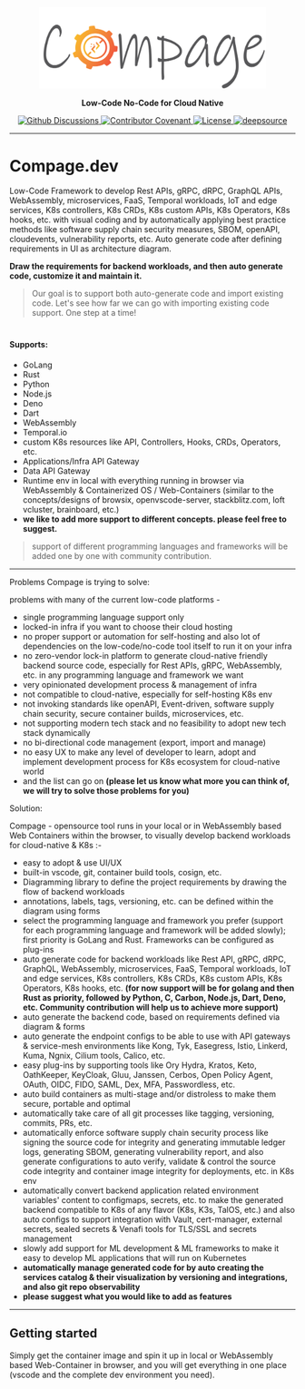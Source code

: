 <p align="center"><img src="compage-logo2-0.png" width="400"></p>
<p align="center"><b>Low-Code No-Code for Cloud Native</b></p>

<p align="center">
  <a href="Github Discussions">
    <img src="https://img.shields.io/github/discussions/kube-tarian/compage" alt="Github Discussions">
  </a>
  <a href="code_of_conduct.md">
    <img src="https://img.shields.io/badge/Contributor%20Covenant-v2.0%20adopted-ff69b4.svg" alt="Contributor Covenant">
  </a>
  <a href="https://opensource.org/licenses/Apache-2.0">
    <img src="https://img.shields.io/badge/License-Apache%202.0-blue.svg" alt="License">
  </a>
  <a href="deepsource-badge">
    <img src="https://deepsource.io/gh/kube-tarian/compage.svg/?label=active+issues&show_trend=true&token=m1DCdAuysqc5fOcnRlY8GsWA" alt="deepsource">
  </a>
</p>

<hr>

# Compage.dev
Low-Code Framework to develop Rest APIs, gRPC, dRPC, GraphQL APIs, WebAssembly, microservices, FaaS, Temporal workloads, IoT and edge services, K8s controllers, K8s CRDs, K8s custom APIs, K8s Operators, K8s hooks, etc. with visual coding and by automatically applying best practice methods like software supply chain security measures, SBOM, openAPI, cloudevents, vulnerability reports, etc. Auto generate code after defining requirements in UI as architecture diagram.

**Draw the requirements for backend workloads, and then auto generate code, customize it and maintain it.**
> Our goal is to support both auto-generate code and import existing code. Let's see how far we can go with importing existing code support. One step at a time! 

#

#### Supports:
- GoLang
- Rust
- Python
- Node.js
- Deno
- Dart
- WebAssembly
- Temporal.io 
- custom K8s resources like API, Controllers, Hooks, CRDs, Operators, etc.
- Applications/Infra API Gateway
- Data API Gateway
- Runtime env in local with everything running in browser via WebAssembly & Containerized OS / Web-Containers (similar to the concepts/designs of browsix, openvscode-server, stackblitz.com, loft vcluster, brainboard, etc.) 
- **we like to add more support to different concepts. please feel free to suggest.**

> support of different programming languages and frameworks will be added one by one with community contribution.

------------
Problems Compage is trying to solve:

problems with many of the current low-code platforms - 
- single programming language support only
- locked-in infra if you want to choose their cloud hosting
- no proper support or automation for self-hosting and also lot of dependencies on the low-code/no-code tool itself to run it on your infra
- no zero-vendor lock-in platform to generate cloud-native friendly backend source code, especially for Rest APIs, gRPC, WebAssembly, etc. in any programming language and framework we want 
- very opinionated development process & management of infra 
- not compatible to cloud-native, especially for self-hosting K8s env
- not invoking standards like openAPI, Event-driven, software supply chain security, secure container builds, microservices, etc.
- not supporting modern tech stack and no feasibility to adopt new tech stack dynamically 
- no bi-directional code management (export, import and manage)
- no easy UX to make any level of developer to learn, adopt and implement development process for K8s ecosystem for cloud-native world
- and the list can go on **(please let us know what more you can think of, we will try to solve those problems for you)**


Solution:

Compage - opensource tool runs in your local or in WebAssembly based Web Containers within the browser, to visually develop backend workloads for cloud-native & K8s :- 
- easy to adopt & use UI/UX 
- built-in vscode, git, container build tools, cosign, etc. 
- Diagramming library to define the project requirements by drawing the flow of backend workloads
- annotations, labels, tags, versioning, etc. can be defined within the diagram using forms
- select the programming language and framework you prefer (support for each programming language and framework will be added slowly); first priority is GoLang and Rust. Frameworks can be configured as plug-ins 
- auto generate code for backend workloads like Rest API, gRPC, dRPC, GraphQL, WebAssembly, microservices, FaaS, Temporal workloads, IoT and edge services, K8s controllers, K8s CRDs, K8s custom APIs, K8s Operators, K8s hooks, etc. **(for now support will be for golang and then Rust as priority, followed by Python, C, Carbon, Node.js, Dart, Deno, etc. Community contribution will help us to achieve more support)** 
- auto generate the backend code, based on requirements defined via diagram & forms 
- auto generate the endpoint configs to be able to use with API gateways & service-mesh environments like Kong, Tyk, Easegress, Istio, Linkerd, Kuma, Ngnix, Cilium tools, Calico, etc.
- easy plug-ins by supporting tools like Ory Hydra, Kratos, Keto, OathKeeper, KeyCloak, Gluu, Janssen, Cerbos, Open Policy Agent, OAuth, OIDC, FIDO, SAML, Dex, MFA, Passwordless, etc. 
- auto build containers as multi-stage and/or distroless to make them secure, portable and optimal 
- automatically take care of all git processes like tagging, versioning, commits, PRs, etc.
- automatically enforce software supply chain security process like signing the source code for integrity and generating immutable ledger logs, generating SBOM, generating vulnerability report, and also generate configurations to auto verify, validate & control the source code integrity and container image integrity for deployments, etc. in K8s env 
- automatically convert backend application related environment variables' content to configmaps, secrets, etc. to make the generated backend compatible to K8s of any flavor (K8s, K3s, TalOS, etc.) and also auto configs to support integration with Vault, cert-manager, external secrets, sealed secrets & Venafi tools for TLS/SSL and secrets management 
- slowly add support for ML development & ML frameworks to make it easy to develop ML applications that will run on Kubernetes 
- **automatically manage generated code for by auto creating the services catalog & their visualization by versioning and integrations, and also git repo observability** 
- **please suggest what you would like to add as features**

-------------------------
## Getting started

Simply get the container image and spin it up in local or WebAssembly based Web-Container in browser, and you will get everything in one place (vscode and the complete dev environment you need). 

